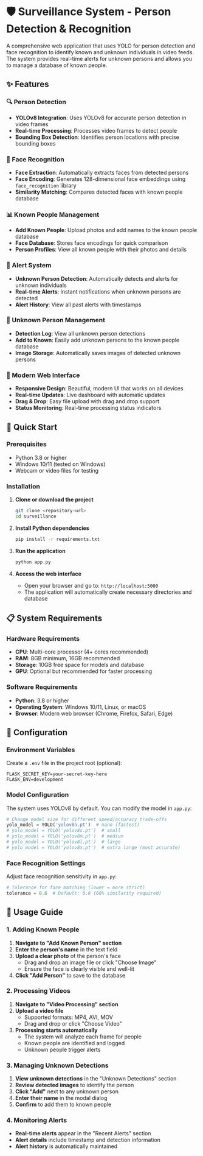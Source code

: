 # 🛡️ Surveillance System - Person Detection & Recognition

A comprehensive web application that uses YOLO for person detection and face recognition to identify known and unknown individuals in video feeds. The system provides real-time alerts for unknown persons and allows you to manage a database of known people.

## ✨ Features

### 🔍 Person Detection
- **YOLOv8 Integration**: Uses YOLOv8 for accurate person detection in video frames
- **Real-time Processing**: Processes video frames to detect people
- **Bounding Box Detection**: Identifies person locations with precise bounding boxes

### 👤 Face Recognition
- **Face Extraction**: Automatically extracts faces from detected persons
- **Face Encoding**: Generates 128-dimensional face embeddings using `face_recognition` library
- **Similarity Matching**: Compares detected faces with known people database

### 📊 Known People Management
- **Add Known People**: Upload photos and add names to the known people database
- **Face Database**: Stores face encodings for quick comparison
- **Person Profiles**: View all known people with their photos and details

### 🚨 Alert System
- **Unknown Person Detection**: Automatically detects and alerts for unknown individuals
- **Real-time Alerts**: Instant notifications when unknown persons are detected
- **Alert History**: View all past alerts with timestamps

### 🎯 Unknown Person Management
- **Detection Log**: View all unknown person detections
- **Add to Known**: Easily add unknown persons to the known people database
- **Image Storage**: Automatically saves images of detected unknown persons

### 🎨 Modern Web Interface
- **Responsive Design**: Beautiful, modern UI that works on all devices
- **Real-time Updates**: Live dashboard with automatic updates
- **Drag & Drop**: Easy file upload with drag and drop support
- **Status Monitoring**: Real-time processing status indicators

## 🚀 Quick Start

### Prerequisites

- Python 3.8 or higher
- Windows 10/11 (tested on Windows)
- Webcam or video files for testing

### Installation

1. **Clone or download the project**
   ```bash
   git clone <repository-url>
   cd surveillance
   ```

2. **Install Python dependencies**
   ```bash
   pip install -r requirements.txt
   ```

3. **Run the application**
   ```bash
   python app.py
   ```

4. **Access the web interface**
   - Open your browser and go to: `http://localhost:5000`
   - The application will automatically create necessary directories and database

## 📋 System Requirements

### Hardware Requirements
- **CPU**: Multi-core processor (4+ cores recommended)
- **RAM**: 8GB minimum, 16GB recommended
- **Storage**: 10GB free space for models and database
- **GPU**: Optional but recommended for faster processing

### Software Requirements
- **Python**: 3.8 or higher
- **Operating System**: Windows 10/11, Linux, or macOS
- **Browser**: Modern web browser (Chrome, Firefox, Safari, Edge)

## 🔧 Configuration

### Environment Variables
Create a `.env` file in the project root (optional):
```env
FLASK_SECRET_KEY=your-secret-key-here
FLASK_ENV=development
```

### Model Configuration
The system uses YOLOv8 by default. You can modify the model in `app.py`:
```python
# Change model size for different speed/accuracy trade-offs
yolo_model = YOLO('yolov8n.pt')  # nano (fastest)
# yolo_model = YOLO('yolov8s.pt')  # small
# yolo_model = YOLO('yolov8m.pt')  # medium
# yolo_model = YOLO('yolov8l.pt')  # large
# yolo_model = YOLO('yolov8x.pt')  # extra large (most accurate)
```

### Face Recognition Settings
Adjust face recognition sensitivity in `app.py`:
```python
# Tolerance for face matching (lower = more strict)
tolerance = 0.6  # Default: 0.6 (60% similarity required)
```

## 📖 Usage Guide

### 1. Adding Known People

1. **Navigate to "Add Known Person" section**
2. **Enter the person's name** in the text field
3. **Upload a clear photo** of the person's face
   - Drag and drop an image file or click "Choose Image"
   - Ensure the face is clearly visible and well-lit
4. **Click "Add Person"** to save to the database

### 2. Processing Videos

1. **Navigate to "Video Processing" section**
2. **Upload a video file**
   - Supported formats: MP4, AVI, MOV
   - Drag and drop or click "Choose Video"
3. **Processing starts automatically**
   - The system will analyze each frame for people
   - Known people are identified and logged
   - Unknown people trigger alerts

### 3. Managing Unknown Detections

1. **View unknown detections** in the "Unknown Detections" section
2. **Review detected images** to identify the person
3. **Click "Add"** next to any unknown person
4. **Enter their name** in the modal dialog
5. **Confirm** to add them to known people

### 4. Monitoring Alerts

- **Real-time alerts** appear in the "Recent Alerts" section
- **Alert details** include timestamp and detection information
- **Alert history** is automatically maintained

